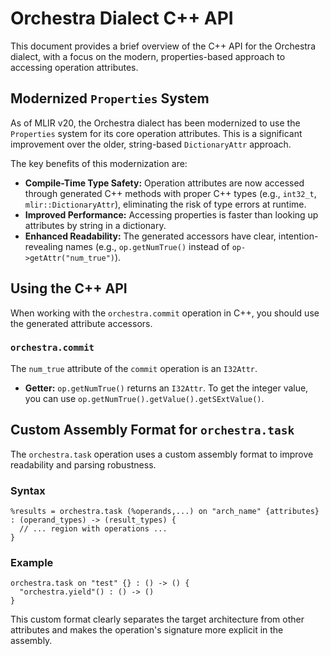 # Orchestra Dialect C++ API

This document provides a brief overview of the C++ API for the Orchestra dialect, with a focus on the modern, properties-based approach to accessing operation attributes.

## Modernized `Properties` System

As of MLIR v20, the Orchestra dialect has been modernized to use the `Properties` system for its core operation attributes. This is a significant improvement over the older, string-based `DictionaryAttr` approach.

The key benefits of this modernization are:

*   **Compile-Time Type Safety:** Operation attributes are now accessed through generated C++ methods with proper C++ types (e.g., `int32_t`, `mlir::DictionaryAttr`), eliminating the risk of type errors at runtime.
*   **Improved Performance:** Accessing properties is faster than looking up attributes by string in a dictionary.
*   **Enhanced Readability:** The generated accessors have clear, intention-revealing names (e.g., `op.getNumTrue()` instead of `op->getAttr("num_true")`).

## Using the C++ API

When working with the `orchestra.commit` operation in C++, you should use the generated attribute accessors.

### `orchestra.commit`

The `num_true` attribute of the `commit` operation is an `I32Attr`.

*   **Getter:** `op.getNumTrue()` returns an `I32Attr`. To get the integer value, you can use `op.getNumTrue().getValue().getSExtValue()`.

## Custom Assembly Format for `orchestra.task`

The `orchestra.task` operation uses a custom assembly format to improve readability and parsing robustness.

### Syntax

```mlir
%results = orchestra.task (%operands,...) on "arch_name" {attributes} : (operand_types) -> (result_types) {
  // ... region with operations ...
}
```

### Example

```mlir
orchestra.task on "test" {} : () -> () {
  "orchestra.yield"() : () -> ()
}
```

This custom format clearly separates the target architecture from other attributes and makes the operation's signature more explicit in the assembly.
